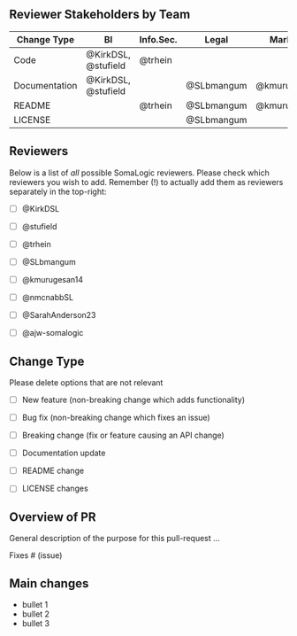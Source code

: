 
## Reviewer Stakeholders by Team

| Change Type         | BI                  | Info.Sec. | Legal        | Marketing     | Regulatory  |
| ------------------- | ------------------- | --------- | ------------ | ------------- | ----------- |
| Code                | @KirkDSL, @stufield | @trhein   |              |               |             |
| Documentation       | @KirkDSL, @stufield |           | @SLbmangum   | @kmurugesan14 |             |
| README              |                     | @trhein   | @SLbmangum   | @kmurugesan14 | @nmcnabbSL  |
| LICENSE             |                     |           | @SLbmangum   |               |             |


## Reviewers
Below is a list of *all* possible SomaLogic reviewers.
Please check which reviewers you wish to add.
Remember (!) to actually add them as reviewers separately in the top-right:

- [ ] @KirkDSL
- [ ] @stufield
- [ ] @trhein
- [ ] @SLbmangum
- [ ] @kmurugesan14
- [ ] @nmcnabbSL
- [ ] @SarahAnderson23
- [ ] @ajw-somalogic


## Change Type
Please delete options that are not relevant

- [ ] New feature (non-breaking change which adds functionality)
- [ ] Bug fix (non-breaking change which fixes an issue)
- [ ] Breaking change (fix or feature causing an API change)
- [ ] Documentation update
- [ ] README change
- [ ] LICENSE changes


## Overview of PR
General description of the purpose for this pull-request ...

Fixes # (issue)


## Main changes

- bullet 1
- bullet 2
- bullet 3

